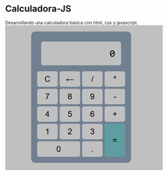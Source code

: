 # Calculadora-JS
Desarrollando una calculadora básica con html, css y javascript.
![Vista previa del proyecto](https://raw.githubusercontent.com/Anngel-o/Calculadora-JS/main/img/Vista.PNG)
